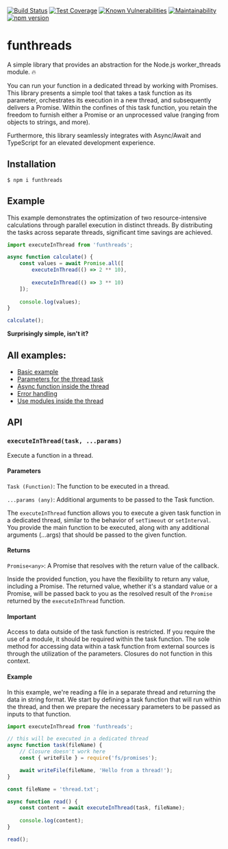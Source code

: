 [![Build Status](https://travis-ci.org/nairihar/funthreads.svg?branch=master)](https://travis-ci.org/nairihar/funthreads)
[![Test Coverage](https://api.codeclimate.com/v1/badges/94861d745710a9a493d7/test_coverage)](https://codeclimate.com/github/nairihar/funthreads/test_coverage)
[![Known Vulnerabilities](https://snyk.io/test/github/nairihar/funthreads/badge.svg)](https://snyk.io/test/github/nairihar/funthreads)
[![Maintainability](https://api.codeclimate.com/v1/badges/94861d745710a9a493d7/maintainability)](https://codeclimate.com/github/nairihar/funthreads/maintainability)
[![npm version](https://badge.fury.io/js/funthreads.svg)](https://www.npmjs.com/package/funthreads)

# funthreads
A simple library that provides an abstraction for the Node.js worker_threads module. 🔥

You can run your function in a dedicated thread by working with Promises. This library presents a simple tool that takes a task function as its parameter, orchestrates its execution in a new thread, and subsequently delivers a Promise. Within the confines of this task function, you retain the freedom to furnish either a Promise or an unprocessed value (ranging from objects to strings, and more).

Furthermore, this library seamlessly integrates with Async/Await and TypeScript for an elevated development experience.

## Installation

```shell
$ npm i funthreads
```

## Example

This example demonstrates the optimization of two resource-intensive calculations through parallel execution in distinct threads.
By distributing the tasks across separate threads, significant time savings are achieved.

```javascript
import executeInThread from 'funthreads';

async function calculate() {
    const values = await Promise.all([
        executeInThread(() => 2 ** 10),
        
        executeInThread(() => 3 ** 10)
    ]);
    
    console.log(values);
}

calculate();
```

**Surprisingly simple, isn't it?**

## All examples:
- [Basic example](https://github.com/nairihar/funthreads/tree/master/examples/basic.js)
- [Parameters for the thread task](https://github.com/nairihar/funthreads/blob/master/examples/multi-params.js)
- [Async function inside the thread](https://github.com/nairihar/funthreads/blob/master/examples/async-task.js)
- [Error handling](https://github.com/nairihar/funthreads/blob/master/examples/error-handling.js)
- [Use modules inside the thread](https://github.com/nairihar/funthreads/blob/master/examples/modules-in-thread.js)

## API

### `executeInThread(task, ...params)`
Execute a function in a thread.

#### Parameters
`Task (Function)`: The function to be executed in a thread.

`...params (any)`: Additional arguments to be passed to the Task function.

The `executeInThread` function allows you to execute a given task function in a dedicated thread, similar to the behavior of `setTimeout` or `setInterval`. You provide the main function to be executed, along with any additional arguments (...args) that should be passed to the given function.

#### Returns
`Promise<any>`: A Promise that resolves with the return value of the callback.

Inside the provided function, you have the flexibility to return any value, including a Promise. The returned value, whether it's a standard value or a Promise, will be passed back to you as the resolved result of the `Promise` returned by the `executeInThread` function.

#### Important

Access to data outside of the task function is restricted. If you require the use of a module, it should be required within the task function. The sole method for accessing data within a task function from external sources is through the utilization of the parameters. Closures do not function in this context.

#### Example

In this example, we're reading a file in a separate thread and returning the data in string format. We start by defining a task function that will run within the thread, and then we prepare the necessary parameters to be passed as inputs to that function.

```javascript
import executeInThread from 'funthreads';

// this will be executed in a dedicated thread
async function task(fileName) {
    // Closure doesn't work here
    const { writeFile } = require('fs/promises');

    await writeFile(fileName, 'Hello from a thread!');
}

const fileName = 'thread.txt';

async function read() {
    const content = await executeInThread(task, fileName);
    
    console.log(content);
}

read();
```
